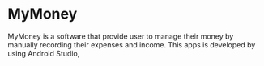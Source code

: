 # MyMoney
MyMoney is a software that provide user to manage their money by manually recording their expenses and income. This apps is developed by using Android Studio,
